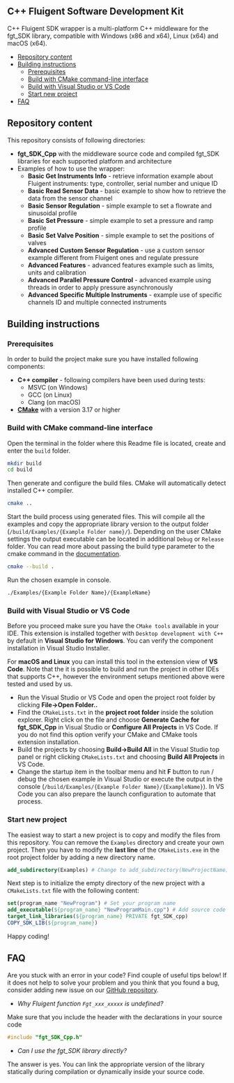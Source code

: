 ﻿## C++ Fluigent Software Development Kit

C++ Fluigent SDK wrapper is a multi-platform C++ middleware for the fgt_SDK library, compatible with Windows (x86 and x64), Linux (x64) and macOS (x64). 
* [Repository content](#repository-content)
* [Building instructions](#building-instructions)
    * [Prerequisites](#prerequisites)
    * [Build with CMake command-line interface](#build-with-cmake-command-line-interface)
    * [Build with Visual Studio or VS Code](#build-with-visual-studio-or-vs-code)
    * [Start new project](#start-new-project)
* [FAQ](#faq)

## Repository content

This repository consists of following directories:
                 
+ **fgt_SDK_Cpp** with the middleware source code and compiled fgt_SDK libraries for each supported platform and architecture
+ Examples of how to use the wrapper:
    + **Basic Get Instruments Info** - retrieve information example about Fluigent instruments: type, controller, serial number and unique ID
	+  **Basic Read Sensor Data** - basic example to show how to retrieve the data from the sensor channel
	+ **Basic Sensor Regulation** - simple example to set a flowrate and sinusoidal profile
	+ **Basic Set Pressure** - simple example to set a pressure and ramp profile
	+ **Basic Set Valve Position** - simple example to set the positions of valves
	+ **Advanced Custom Sensor Regulation** - use a custom sensor example different from Fluigent ones and regulate pressure
	+ **Advanced Features** - advanced features example such as limits, units and calibration
	+ **Advanced Parallel Pressure Control** - advanced example using threads in order to apply pressure asynchronously
	+ **Advanced Specific Multiple Instruments** - example use of specific channels ID and multiple connected instruments

## Building instructions
### Prerequisites
In order to build the project make sure you have installed following components:
                 
+ **C++ compiler** - following compilers have been used during tests:
	+ MSVC (on Windows)
	+ GCC (on Linux)
	+ Clang (on macOS)
+ [**CMake**](https://cmake.org/) with a version 3.17 or higher
 
### Build with CMake command-line interface
Open the terminal in the folder where this Readme file is located, create and enter the `build` folder.
```sh
mkdir build
cd build
```
Then generate and configure the build files. CMake will automatically detect installed C++ compiler.
```sh
cmake ..
```
Start the build process using generated files. This will compile all the examples and copy the appropriate library version to the output folder (`/build/Examples/{Example Folder name}/`). Depending on the user CMake settings the output executable can be located in additional `Debug` or `Release` folder. You can read more about passing the build type parameter to the cmake command in the [documentation](https://cmake.org/cmake/help/latest/variable/CMAKE_BUILD_TYPE.html).
```sh
cmake --build .
```
Run the chosen example in console. 
```sh
./Examples/{Example Folder Name}/{ExampleName}
```

### Build with Visual Studio or VS Code
Before you proceed make sure you have the `CMake tools` available in your IDE. This extension is installed together with `Desktop development with C++` by default in **Visual Studio for Windows**. You can verify the component installation in Visual Studio Installer. 

For **macOS and Linux** you can install this tool in the extension view of **VS Code**. Note that the it is possible to build and run the project in other IDEs that supports C++, however the environment setups mentioned above were tested and used by us.

                 
+ Run the Visual Studio or VS Code and open the project root folder by clicking **File->Open Folder..**
+ Find the `CMakeLists.txt` in the **project root folder** inside the solution explorer. Right click on the file and choose **Generate Cache for fgt_SDK_Cpp** in Visual Studio or **Configure All Projects** in VS Code. If you do not find this option verify your CMake and CMake tools extension installation.
+ Build the projects by choosing **Build->Build All** in the Visual Studio top panel or right clicking `CMakeLists.txt` and choosing **Build All Projects** in VS Code.
+ Change the startup item in the toolbar menu and hit **F** button to run / debug the chosen example in Visual Studio or execute the output in the console (`/build/Examples/{Example Folder Name}/{ExampleName}`). In VS Code you can also prepare the launch configuration to automate that process.

### Start new project
The easiest way to start a new project is to copy and modify the files from this repository. You can remove the `Examples` directory and create your own project. Then you have to modify the **last line** of the `CMakeLists.exe` in the root project folder by adding a new directory name. 
```cmake
add_subdirectory(Examples) # Change to add_subdirectory(NewProjectName)
```
Next step is to initialize the empty directory of the new project with a `CMakeLists.txt` file with the following content:
```cmake
set(program_name "NewProgram") # Set your program name
add_executable(${program_name} "NewProgramMain.cpp") # Add source code here
target_link_libraries(${program_name} PRIVATE fgt_SDK_cpp)
COPY_SDK_LIB(${program_name})
```
Happy coding!

## FAQ
Are you stuck with an error in your code? Find couple of useful tips below! If it does not help to solve your problem and you think that you found a bug, consider adding new issue on our [GitHub repository](https://github.com/Fluigent/fgt-SDK "GitHub repository").
                 
+ *Why Fluigent function `Fgt_xxx_xxxxx` is undefined?*

Make sure that you include the header with the declarations in your source code 
```cpp
#include "fgt_SDK_Cpp.h"
```
+ *Can I use the fgt_SDK library directly?*

The answer is yes. You can link the appropriate version of the library statically during compilation or dynamically inside your source code.